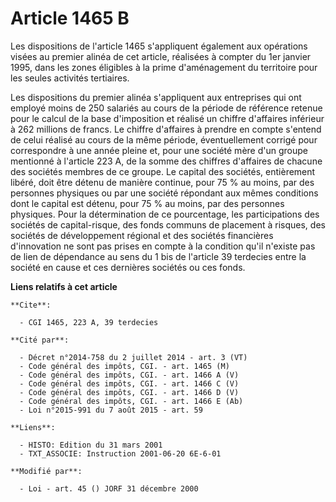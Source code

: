 # Article 1465 B

Les dispositions de l'article 1465 s'appliquent également aux opérations visées au premier alinéa de cet article, réalisées à
compter du 1er janvier 1995, dans les zones éligibles à la prime d'aménagement du territoire pour les seules activités
tertiaires.

Les dispositions du premier alinéa s'appliquent aux entreprises qui ont employé moins de 250 salariés au cours de la période
de référence retenue pour le calcul de la base d'imposition et réalisé un chiffre d'affaires inférieur à 262 millions de
francs. Le chiffre d'affaires à prendre en compte s'entend de celui réalisé au cours de la même période, éventuellement
corrigé pour correspondre à une année pleine et, pour une société mère d'un groupe mentionné à l'article 223 A, de la somme
des chiffres d'affaires de chacune des sociétés membres de ce groupe. Le capital des sociétés, entièrement libéré, doit être
détenu de manière continue, pour 75 % au moins, par des personnes physiques ou par une société répondant aux mêmes conditions
dont le capital est détenu, pour 75 % au moins, par des personnes physiques. Pour la détermination de ce pourcentage, les
participations des sociétés de capital-risque, des fonds communs de placement à risques, des sociétés de développement
régional et des sociétés financières d'innovation ne sont pas prises en compte à la condition qu'il n'existe pas de lien de
dépendance au sens du 1 bis de l'article 39 terdecies entre la société en cause et ces dernières sociétés ou ces fonds.

**Liens relatifs à cet article**

	**Cite**:

	  - CGI 1465, 223 A, 39 terdecies

	**Cité par**:

	  - Décret n°2014-758 du 2 juillet 2014 - art. 3 (VT)
	  - Code général des impôts, CGI. - art. 1465 (M)
	  - Code général des impôts, CGI. - art. 1466 A (V)
	  - Code général des impôts, CGI. - art. 1466 C (V)
	  - Code général des impôts, CGI. - art. 1466 D (V)
	  - Code général des impôts, CGI. - art. 1466 E (Ab)
	  - Loi n°2015-991 du 7 août 2015 - art. 59

	**Liens**:

	  - HISTO: Edition du 31 mars 2001
	  - TXT_ASSOCIE: Instruction 2001-06-20 6E-6-01

	**Modifié par**:

	  - Loi - art. 45 () JORF 31 décembre 2000
